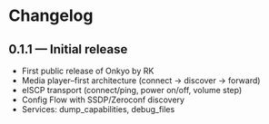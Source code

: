 # Changelog

## 0.1.1 — Initial release
- First public release of Onkyo by RK
- Media player–first architecture (connect → discover → forward)
- eISCP transport (connect/ping, power on/off, volume step)
- Config Flow with SSDP/Zeroconf discovery
- Services: dump_capabilities, debug_files
